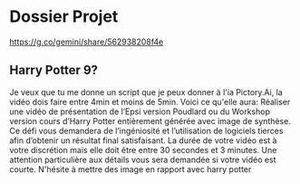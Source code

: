 ﻿# Dossier Projet
https://g.co/gemini/share/562938208f4e

## Harry Potter 9?

Je veux que tu me donne un script que je peux donner à l'ia Pictory.Ai, la vidéo dois faire entre 4min et moins de 5min. Voici ce qu'elle aura:
Réaliser une vidéo de présentation de l’Epsi version Poudlard ou du
Workshop version cours d’Harry Potter entièrement générée avec image de synthèse.
Ce défi vous demandera de l’ingéniosité et l’utilisation de logiciels tierces afin d’obtenir un résultat final satisfaisant.
La durée de votre vidéo est à votre discrétion mais elle doit être entre 30 secondes et 3 minutes.
Une attention particulière aux détails vous sera demandée si votre vidéo est
courte. N'hésite à mettre des image en rapport avec harry potter